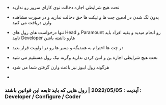 
- تحت هیچ شرایطی اجازه دخالت توی کارای سرور رو ندارید

- بدون تگ شدن در ادمین چت ها و تیکت ها حق دخالت ندارید و در صورت مشاهده وارن دریافت می کنید 
 
- تنها درخواست های رول های Head  و Paramount  رو انجام میدید و بقیه افراد باید تایید Developer هارو داشته باشن 
 
- در چت ها احترام به همدیگه و ممبر ها رو در اولویت قرار بدید 
 
- تحت هیچ شرایطی اجازه بن و انبن کردن ندارید وگرنه تیک رول مستقیم می شید
 
- هرگونه رول ابیوز نیز باعث وارن گرفتن شما می شود 

- 

<h3> آپدیت : 2022/05/05 | رول هایی که باید تابعه این قوانین باشند : Developer /  Configure / Coder </h3>
